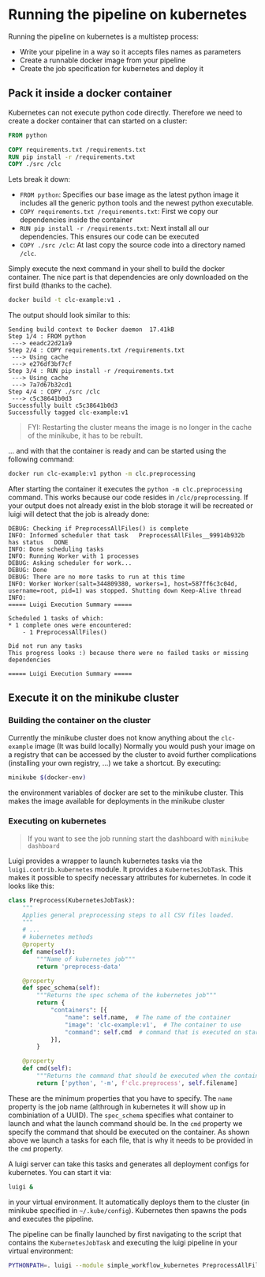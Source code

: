 # Running the pipeline on kubernetes

Running the pipeline on kubernetes is a multistep process:

- Write your pipeline in a way so it accepts files names as parameters
- Create a runnable docker image from your pipeline
- Create the job specification for kubernetes and deploy it

## Pack it inside a docker container

Kubernetes can not execute python code directly. Therefore we need to create a docker container
that can started on a cluster:

```dockerfile
FROM python

COPY requirements.txt /requirements.txt
RUN pip install -r /requirements.txt
COPY ./src /clc
```

Lets break it down:

- `FROM python`: Specifies our base image as the latest python image it includes all the generic python tools and
  the newest python executable.
- `COPY requirements.txt /requirements.txt`: First we copy our dependencies inside the
  container
- `RUN pip install -r /requirements.txt`: Next install all our dependencies. This ensures our code can be executed
- `COPY ./src /clc`: At last copy the source code into a directory named `/clc`. 

Simply execute the next command in your shell to build the docker container. The nice part is that dependencies are
only downloaded on the first build (thanks to the cache). 

```bash
docker build -t clc-example:v1 .
``` 

The output should look similar to this:

```text
Sending build context to Docker daemon  17.41kB
Step 1/4 : FROM python
 ---> eeadc22d21a9
Step 2/4 : COPY requirements.txt /requirements.txt
 ---> Using cache
 ---> e276df3bf7cf
Step 3/4 : RUN pip install -r /requirements.txt
 ---> Using cache
 ---> 7a7d67b32cd1
Step 4/4 : COPY ./src /clc
 ---> c5c38641b0d3
Successfully built c5c38641b0d3
Successfully tagged clc-example:v1
```

> FYI: Restarting the cluster means the image is no longer in the cache of the minikube, it has to be rebuilt.

... and with that the container is ready and can be started using the following command:

```bash
docker run clc-example:v1 python -m clc.preprocessing
```

After starting the container it executes the `python -m clc.preprocessing` command. This works because our code resides
in `/clc/preprocessing`. If your output does not already exist in the blob storage it will be recreated or luigi will detect 
that the job is already done:

```text
DEBUG: Checking if PreprocessAllFiles() is complete
INFO: Informed scheduler that task   PreprocessAllFiles__99914b932b   has status   DONE
INFO: Done scheduling tasks
INFO: Running Worker with 1 processes
DEBUG: Asking scheduler for work...
DEBUG: Done
DEBUG: There are no more tasks to run at this time
INFO: Worker Worker(salt=344809380, workers=1, host=587ff6c3c04d, username=root, pid=1) was stopped. Shutting down Keep-Alive thread
INFO: 
===== Luigi Execution Summary =====

Scheduled 1 tasks of which:
* 1 complete ones were encountered:
    - 1 PreprocessAllFiles()

Did not run any tasks
This progress looks :) because there were no failed tasks or missing dependencies

===== Luigi Execution Summary =====
```

## Execute it on the minikube cluster

### Building the container on the cluster

Currently the minikube cluster does not know anything about the `clc-example` image (It was build locally)
Normally you would push your image on a registry that can be accessed by the cluster to avoid further complications
(installing your own registry, ...) we take a shortcut. By executing:

```bash
minikube $(docker-env)
``` 

the environment variables of docker are set to the minikube cluster. 
This makes the image available for deployments in the minikube cluster

### Executing on kubernetes

> If you want to see the job running start the dashboard with `minikube dashboard`

Luigi provides a wrapper to launch kubernetes tasks via the `luigi.contrib.kubernetes` module. It provides
a `KubernetesJobTask`. This makes it possible to specify necessary attributes for kubernetes. In code it looks
like this:

```python
class Preprocess(KubernetesJobTask):
    """
    Applies general preprocessing steps to all CSV files loaded.
    """
    # ...
    # kubernetes methods
    @property
    def name(self):
        """Name of kubernetes job"""
        return 'preprocess-data'

    @property
    def spec_schema(self):
        """Returns the spec schema of the kubernetes job"""
        return {
            "containers": [{
                "name": self.name,  # The name of the container
                "image": 'clc-example:v1',  # The container to use
                "command": self.cmd  # command that is executed on start of the container
            }],
        }

    @property
    def cmd(self):
        """Returns the command that should be executed when the container starts"""
        return ['python', '-m', f'clc.preprocess', self.filename]
```

These are the minimum properties that you have to specify. The `name` property is the job name (althrough in kubernetes
it will show up in combiniation of a UUID). The `spec_schema` specifies what container to launch and what the launch
command should be. In the `cmd` property we specify the command that should be executed on the container. As shown above
we launch a tasks for each file, that is why it needs to be provided in the `cmd` property.

A luigi server can take this tasks and generates all deployment configs for kubernetes. You can start it via:

```bash
luigi &
```

in your virtual environment. It automatically deploys them to the cluster (in minikube specified in `~/.kube/config`). Kubernetes then spawns the pods and executes the pipeline.

The pipeline can be finally launched by first navigating to the script that contains the `KubernetesJobTask` and
executing the luigi pipeline in your virtual environment: 

```bash
PYTHONPATH=. luigi --module simple_workflow_kubernetes PreprocessAllFiles --workers 2
```

